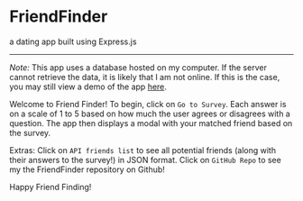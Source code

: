 # FriendFinder

a dating app built using Express.js

---

*Note:* This app uses a database hosted on my computer. If the server cannot retrieve the data, it is likely that I am not online. If this is the case, you may still view a demo of the app [here](https://drive.google.com/file/d/1WKaFPVEiKZKuadcJWVI9SnvB-y0kvV9o/view).

Welcome to Friend Finder! To begin, click on ` Go to Survey `. Each answer is on a scale of 1 to 5 based on how much the user agrees or disagrees with a question. The app then displays a modal with your matched friend based on the survey. 

Extras: Click on `API friends list` to see all potential friends (along with their answers to the survey!) in JSON format. Click on `GitHub Repo` to see my the FriendFinder repository on Github!

Happy Friend Finding!
